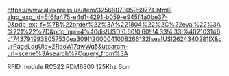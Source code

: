 https://www.aliexpress.us/item/3256807305969774.html?algo_exp_id=5f6fa475-e4d1-4291-b059-e945f4a0be37-0&pdp_ext_f=%7B%22order%22%3A%221804%22%2C%22eval%22%3A%221%22%7D&pdp_npi=4%40dis!USD!0.60!0.60!!!4.33!4.33!%402103146c17437919938057530ea309!12000041008266132!sea!US!2624340281!X&curPageLogUid=2RdoWl7qwWq5&utparam-url=scene%3Asearch%7Cquery_from%3A


RFID module RC522
RDM6300
125Khz 6cm